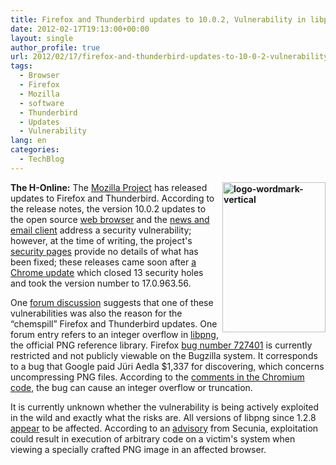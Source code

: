 ```yaml
---
title: Firefox and Thunderbird updates to 10.0.2, Vulnerability in libpng
date: 2012-02-17T19:13:00+00:00
layout: single
author_profile: true
url: 2012/02/17/firefox-and-thunderbird-updates-to-10-0-2-vulnerability-in-libpng/
tags:
  - Browser
  - Firefox
  - Mozilla
  - software
  - Thunderbird
  - Updates
  - Vulnerability
lang: en
categories: 
  - TechBlog
---
```

**[<img title="logo-wordmark-vertical" border="0" alt="logo-wordmark-vertical" align="right" src="http://lh4.ggpht.com/-nwApNWDc8zw/Tz6fwFixzGI/AAAAAAAAE3c/VAQNxaQWehg/logo-wordmark-vertical_thumb%25255B1%25255D.png?imgmax=800" width="165" height="240" />](http://lh3.ggpht.com/-VmFnR8nXEUM/Tz6fnZ0bazI/AAAAAAAAE3U/qdyUHKV0qGA/s1600-h/logo-wordmark-vertical%25255B3%25255D.png)The H-Online:** The [Mozilla Project](http://www.mozilla.org/) has released updates to Firefox and Thunderbird. According to the release notes, the version 10.0.2 updates to the open source [web browser](http://www.mozilla.org/en-US/firefox/10.0.2/releasenotes/) and the [news and email client](http://www.mozilla.org/en-US/thunderbird/10.0.2/releasenotes/) address a security vulnerability; however, at the time of writing, the project's [security pages](https://www.mozilla.org/security/known-vulnerabilities/) provide no details of what has been fixed; these releases came soon after [a Chrome update](http://www.h-online.com/news/item/Flash-Player-update-plugs-exploited-hole-1435494.html) which closed 13 security holes and took the version number to 17.0.963.56. 

One [forum discussion](http://forums.mozillazine.org/viewtopic.php?f=7&t=2429423) suggests that one of these vulnerabilities was also the reason for the “chemspill” Firefox and Thunderbird updates. One forum entry refers to an integer overflow in [libpng](http://www.libpng.org/pub/png/libpng.html), the official PNG reference library. Firefox [bug number 727401](https://bugzilla.mozilla.org/show_bug.cgi?id=727401) is currently restricted and not publicly viewable on the Bugzilla system. It corresponds to a bug that Google paid Jüri Aedla $1,337 for discovering, which concerns uncompressing PNG files. According to the [comments in the Chromium code](http://codereview.chromium.org/9363013/diff/2002/third_party/libpng/pngrutil.c), the bug can cause an integer overflow or truncation. 

It is currently unknown whether the vulnerability is being actively exploited in the wild and exactly what the risks are. All versions of libpng since 1.2.8 [appear](http://www.securityfocus.com/bid/52049) to be affected. According to an [advisory](http://packetstormsecurity.org/files/109822/Secunia-Security-Advisory-48026.html) from Secunia, exploitation could result in execution of arbitrary code on a victim's system when viewing a specially crafted PNG image in an affected browser.